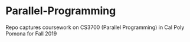 # Parallel-Programming

Repo captures coursework on CS3700 (Parallel Programming) in Cal Poly Pomona for Fall 2019
